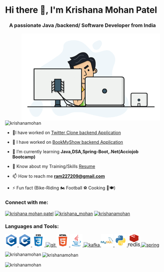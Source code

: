 # Hi there 👋, I'm Krishana Mohan Patel

<h3 align="center">A passionate Java /backend/ Software Developer from India</h3>
<img align="right" alt="Coding" width="450" src="https://raw.githubusercontent.com/rajpratyush/rajpratyush/master/me_1.gif" width=300>

<p align="left"> <img src="https://komarev.com/ghpvc/?username=krishanamohan&label=Profile%20views&color=0e75b6&style=flat" alt="krishanamohan" /> </p>

- 🔭I have worked on [Twitter Clone backend Application](https://github.com/KrishanaMohan/Twitter_Clone2.0)

- 👯 I have worked on [BookMyShow backend Application](https://github.com/KrishanaMohan/BookMyShow)

- 🌱 I’m currently learning **Java,DSA,Spring-Boot,.Net(Acciojob Bootcamp)**

- 📄 Know about my Training/Skills [Resume](https://drive.google.com/file/d/1REnAUvSRq7V4iLyJk-3D3RF5FIV6PPaC/view)

- 📫 How to reach me **ram227209@gmail.com**

- ⚡ Fun fact (Bike-Riding 🏍️ Football ⚽ Cooking 🍳🍽️)

<h3 align="left">Connect with me:</h3>
<p align="left">
<a href="https://linkedin.com/in/krishana mohan patel" target="blank">
  <img align="center" src="https://raw.githubusercontent.com/rahuldkjain/github-profile-readme-generator/master/src/images/icons/Social/linked-in-alt.svg" alt="krishana mohan patel" height="30" width="40" /></a>
<a href="https://www.leetcode.com/krishana_mohan" target="blank">
  <img align="center" src="https://raw.githubusercontent.com/rahuldkjain/github-profile-readme-generator/master/src/images/icons/Social/leet-code.svg" alt="krishana_mohan" height="30" width="40" /></a>
  <a href="https://auth.geeksforgeeks.org/user/krishanamohan" target="blank"><img align="center" src="https://raw.githubusercontent.com/rahuldkjain/github-profile-readme-generator/master/src/images/icons/Social/geeks-for-geeks.svg" alt="krishanamohan" height="30" width="40" /></a>
</p>

<h3 align="left">Languages and Tools:</h3>
<p align="left"> <a href="https://www.cprogramming.com/" target="_blank" rel="noreferrer"> <img src="https://raw.githubusercontent.com/devicons/devicon/master/icons/c/c-original.svg" alt="c" width="40" height="40"/> </a> <a href="https://www.w3schools.com/cpp/" target="_blank" rel="noreferrer"> <img src="https://raw.githubusercontent.com/devicons/devicon/master/icons/cplusplus/cplusplus-original.svg" alt="cplusplus" width="40" height="40"/> </a> <a href="https://www.w3schools.com/css/" target="_blank" rel="noreferrer"> <img src="https://raw.githubusercontent.com/devicons/devicon/master/icons/css3/css3-original-wordmark.svg" alt="css3" width="40" height="40"/> </a> <a href="https://git-scm.com/" target="_blank" rel="noreferrer"> <img src="https://www.vectorlogo.zone/logos/git-scm/git-scm-icon.svg" alt="git" width="40" height="40"/> </a> <a href="https://www.w3.org/html/" target="_blank" rel="noreferrer"> <img src="https://raw.githubusercontent.com/devicons/devicon/master/icons/html5/html5-original-wordmark.svg" alt="html5" width="40" height="40"/> </a> <a href="https://www.java.com" target="_blank" rel="noreferrer"> <img src="https://raw.githubusercontent.com/devicons/devicon/master/icons/java/java-original.svg" alt="java" width="40" height="40"/> </a> <a href="https://kafka.apache.org/" target="_blank" rel="noreferrer"> <img src="https://www.vectorlogo.zone/logos/apache_kafka/apache_kafka-icon.svg" alt="kafka" width="40" height="40"/> </a> <a href="https://www.mysql.com/" target="_blank" rel="noreferrer"> <img src="https://raw.githubusercontent.com/devicons/devicon/master/icons/mysql/mysql-original-wordmark.svg" alt="mysql" width="40" height="40"/> </a> <a href="https://www.python.org" target="_blank" rel="noreferrer"> <img src="https://raw.githubusercontent.com/devicons/devicon/master/icons/python/python-original.svg" alt="python" width="40" height="40"/> </a> <a href="https://redis.io" target="_blank" rel="noreferrer"> <img src="https://raw.githubusercontent.com/devicons/devicon/master/icons/redis/redis-original-wordmark.svg" alt="redis" width="40" height="40"/> </a> <a href="https://spring.io/" target="_blank" rel="noreferrer"> <img src="https://www.vectorlogo.zone/logos/springio/springio-icon.svg" alt="spring" width="40" height="40"/> </a> </p>

<p><img align="left" src="https://github-readme-stats.vercel.app/api/top-langs?username=krishanamohan&show_icons=true&locale=en&layout=compact" alt="krishanamohan" /></p>

<p>&nbsp;<img align="center" src="https://github-readme-stats.vercel.app/api?username=krishanamohan&show_icons=true&locale=en" alt="krishanamohan" /></p>

<p><img align="center" src="https://github-readme-streak-stats.herokuapp.com/?user=krishanamohan&" alt="krishanamohan" /></p>
